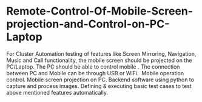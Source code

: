 # Remote-Control-Of-Mobile-Screen-projection-and-Control-on-PC-Laptop
For Cluster Automation testing of features like Screen Mirroring, Navigation, Music and Call functionality, the mobile screen should be projected on the PC/Laptop. 
The PC should be able to control mobile . 
The connection between PC and Mobile can be through USB or WiFi. 
Mobile operation control. 
Mobile screen projection on PC. 
Backend software using python to capture and process images.
Defining & executing basic test cases to test above mentioned features automatically.
